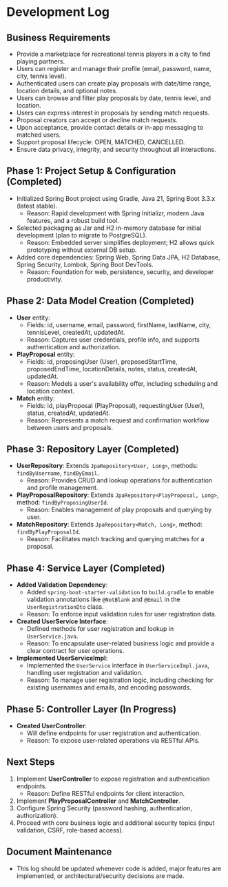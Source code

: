 # Development Log

## Business Requirements
- Provide a marketplace for recreational tennis players in a city to find playing partners.
- Users can register and manage their profile (email, password, name, city, tennis level).
- Authenticated users can create play proposals with date/time range, location details, and optional notes.
- Users can browse and filter play proposals by date, tennis level, and location.
- Users can express interest in proposals by sending match requests.
- Proposal creators can accept or decline match requests.
- Upon acceptance, provide contact details or in-app messaging to matched users.
- Support proposal lifecycle: OPEN, MATCHED, CANCELLED.
- Ensure data privacy, integrity, and security throughout all interactions.

## Phase 1: Project Setup & Configuration (Completed)
- Initialized Spring Boot project using Gradle, Java 21, Spring Boot 3.3.x (latest stable).
  - Reason: Rapid development with Spring Initializr, modern Java features, and a robust build tool.
- Selected packaging as Jar and H2 in-memory database for initial development (plan to migrate to PostgreSQL).
  - Reason: Embedded server simplifies deployment; H2 allows quick prototyping without external DB setup.
- Added core dependencies: Spring Web, Spring Data JPA, H2 Database, Spring Security, Lombok, Spring Boot DevTools.
  - Reason: Foundation for web, persistence, security, and developer productivity.

## Phase 2: Data Model Creation (Completed)
- **User** entity:
  - Fields: id, username, email, password, firstName, lastName, city, tennisLevel, createdAt, updatedAt.
  - Reason: Captures user credentials, profile info, and supports authentication and authorization.
- **PlayProposal** entity:
  - Fields: id, proposingUser (User), proposedStartTime, proposedEndTime, locationDetails, notes, status, createdAt, updatedAt.
  - Reason: Models a user's availability offer, including scheduling and location context.
- **Match** entity:
  - Fields: id, playProposal (PlayProposal), requestingUser (User), status, createdAt, updatedAt.
  - Reason: Represents a match request and confirmation workflow between users and proposals.

## Phase 3: Repository Layer (Completed)
- **UserRepository**: Extends `JpaRepository<User, Long>`, methods: `findByUsername`, `findByEmail`.
  - Reason: Provides CRUD and lookup operations for authentication and profile management.
- **PlayProposalRepository**: Extends `JpaRepository<PlayProposal, Long>`, method: `findByProposingUserId`.
  - Reason: Enables management of play proposals and querying by user.
- **MatchRepository**: Extends `JpaRepository<Match, Long>`, method: `findByPlayProposalId`.
  - Reason: Facilitates match tracking and querying matches for a proposal.

## Phase 4: Service Layer (Completed)
- **Added Validation Dependency**: 
  - Added `spring-boot-starter-validation` to `build.gradle` to enable validation annotations like `@NotBlank` and `@Email` in the `UserRegistrationDto` class.
  - Reason: To enforce input validation rules for user registration data.
- **Created UserService Interface**: 
  - Defined methods for user registration and lookup in `UserService.java`.
  - Reason: To encapsulate user-related business logic and provide a clear contract for user operations.
- **Implemented UserServiceImpl**: 
  - Implemented the `UserService` interface in `UserServiceImpl.java`, handling user registration and validation.
  - Reason: To manage user registration logic, including checking for existing usernames and emails, and encoding passwords.

## Phase 5: Controller Layer (In Progress)
- **Created UserController**: 
  - Will define endpoints for user registration and authentication.
  - Reason: To expose user-related operations via RESTful APIs.

## Next Steps
1. Implement **UserController** to expose registration and authentication endpoints.
   - Reason: Define RESTful endpoints for client interaction.
2. Implement **PlayProposalController** and **MatchController**.
3. Configure Spring Security (password hashing, authentication, authorization).
4. Proceed with core business logic and additional security topics (input validation, CSRF, role-based access).

## Document Maintenance
- This log should be updated whenever code is added, major features are implemented, or architectural/security decisions are made. 